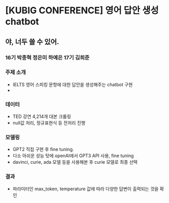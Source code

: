 # [KUBIG CONFERENCE] 영어 답안 생성 chatbot

## 야, 너두 쓸 수 있어.
### 16기 박종혁 정은미 하예은 17기 김희준

### 주제 소개
- IELTS 영어 스피킹 문항에 대한 답안을 생성해주는 chatbot 구현
- 
### 데이터
- TED 강연 4,214개 대본 크롤링
- null값 처리, 정규표현식 등 전처리 진행

### 모델링
- GPT2 직접 구현 후 fine tuning.
- 다소 아쉬운 성능 탓에 openAI에서 GPT3 API 사용, fine tuning
- davinci, curie, ada 모델 등을 사용해본 후 curie 모델로 최종 선택

### 결과
- 파라미터인 max_token, temperature 값에 따라 다양한 답변이 출력되는 것을 확인
